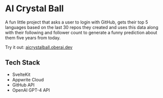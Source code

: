 # AI Crystal Ball

A fun little project that asks a user to login with GitHub, gets their top 5 languages based on the last 30 repos they created and uses this data along with their following and follower count to generate a funny prediction about them five years from today.

Try it out: [aicrystalball.oberai.dev](https://aicrystalball.oberai.dev)

## Tech Stack

- SvelteKit
- Appwrite Cloud
- GitHub API
- OpenAI GPT-4 API